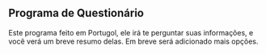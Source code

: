## Programa de Questionário

Este programa feito em Portugol, ele irá te perguntar suas informações, e você verá um breve resumo delas.
Em breve será adicionado mais opções.
